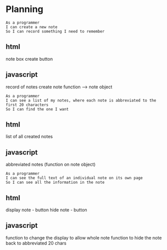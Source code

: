 # Planning

```
As a programmer
I can create a new note
So I can record something I need to remember
```

html
---------
note box
create button

javascript
---------
record of notes
create note function --> note object


```
As a programmer
I can see a list of my notes, where each note is abbreviated to the first 20 characters
So I can find the one I want
```

html
--------
list of all created notes


javascript
----------
abbreviated notes (function on note object)

```
As a programmer
I can see the full text of an individual note on its own page
So I can see all the information in the note
```
html
--------
display note - button
hide note - button

javascript
----------
function to change the display to allow whole note
function to hide the note back to abbreviated 20 chars
